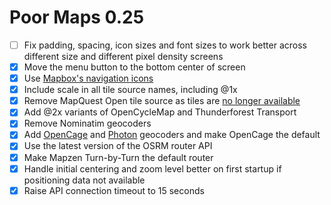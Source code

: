 Poor Maps 0.25
==============

* [ ] Fix padding, spacing, icon sizes and font sizes to work better
      across different size and different pixel density screens
* [x] Move the menu button to the bottom center of screen
* [x] Use [Mapbox's navigation icons][0.25b]
* [x] Include scale in all tile source names, including @1x
* [x] Remove MapQuest Open tile source as tiles are [no longer available][0.25a]
* [x] Add @2x variants of OpenCycleMap and Thunderforest Transport
* [x] Remove Nominatim geocoders
* [x] Add [OpenCage](https://geocoder.opencagedata.com/) and
      [Photon](http://photon.komoot.de/) geocoders and make OpenCage the default
* [x] Use the latest version of the OSRM router API
* [x] Make Mapzen Turn-by-Turn the default router
* [x] Handle initial centering and zoom level better on first startup
      if positioning data not available
* [x] Raise API connection timeout to 15 seconds

[0.25a]: http://devblog.mapquest.com/2016/06/15/modernization-of-mapquest-results-in-changes-to-open-tile-access/
[0.25b]: https://www.mapbox.com/blog/directions-icons/
